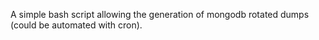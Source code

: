 A simple bash script allowing the generation of mongodb rotated dumps (could be automated with cron).
